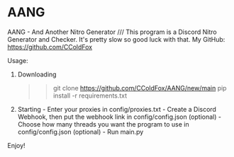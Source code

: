 # AANG
AANG - And Another Nitro Generator /// This program is a Discord Nitro Generator and Checker. It's pretty slow so good luck with that.
My GitHub: https://github.com/CColdFox

Usage:

1. Downloading
    >> git clone https://github.com/CColdFox/AANG/new/main
    >> pip install -r requirements.txt
    
2. Starting
        - Enter your proxies in config/proxies.txt
        - Create a Discord Webhook, then put the webhook link in config/config.json (optional)
        - Choose how many threads you want the program to use in config/config.json (optional)
        - Run main.py
        
Enjoy!
